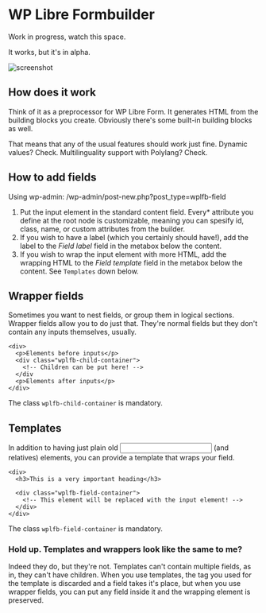 # WP Libre Formbuilder

Work in progress, watch this space. 

It works, but it's in alpha.

![screenshot](https://i.imgur.com/j6xrCZT.png)

## How does it work
Think of it as a preprocessor for WP Libre Form. It generates HTML from the building blocks you create. Obviously there's some built-in building blocks as well.

That means that any of the usual features should work just fine. Dynamic values? Check. Multilinguality support with Polylang? Check.

## How to add fields
Using wp-admin: /wp-admin/post-new.php?post_type=wplfb-field

1. Put the input element in the standard content field. Every\* attribute you define at the root node is customizable, meaning you can spesify id, class, name, or custom attributes from the builder.
2. If you wish to have a label (which you certainly should have!), add the label to the *Field label* field in the metabox below the content.
3. If you wish to wrap the input element with more HTML, add the wrapping HTML to the *Field template*  field in the metabox below the content. See `Templates` down below.

## Wrapper fields
Sometimes you want to nest fields, or group them in logical sections. Wrapper fields allow you to do just that. They're normal fields but they don't contain any inputs themselves, usually.

```
<div>
  <p>Elements before inputs</p>
  <div class="wplfb-child-container">
    <!-- Children can be put here! -->
  </div
  <p>Elements after inputs</p>
</div>
```

The class `wplfb-child-container` is mandatory.

## Templates
In addition to having just plain old <input> (and relatives) elements, you can provide a template that wraps your field.

```
<div>
  <h3>This is a very important heading</h3>

  <div class="wplfb-field-container">
    <!-- This element will be replaced with the input element! -->
  </div>
</div>
```

The class `wplfb-field-container` is mandatory.

### Hold up. Templates and wrappers look like the same to me?
Indeed they do, but they're not. Templates can't contain multiple fields, as in, they can't have children. When you use templates, the tag you used for the template is discarded and a field takes it's place, but when you use wrapper fields, you can put any field inside it and the wrapping element is preserved.

